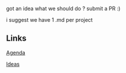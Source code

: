 got an idea what we should do ? submit a PR :) 

i suggest we have 1 .md per project

## Links

[Agenda](program.md)

[Ideas](ideas.md)
